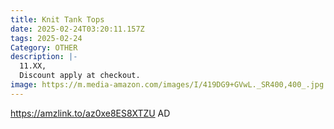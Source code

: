 ```yaml
---
title: Knit Tank Tops
date: 2025-02-24T03:20:11.157Z
tags: 2025-02-24
Category: OTHER
description: |-
  11.XX, 
  Discount apply at checkout.
image: https://m.media-amazon.com/images/I/419DG9+GVwL._SR400,400_.jpg
---
```

https://amzlink.to/az0xe8ES8XTZU   AD
